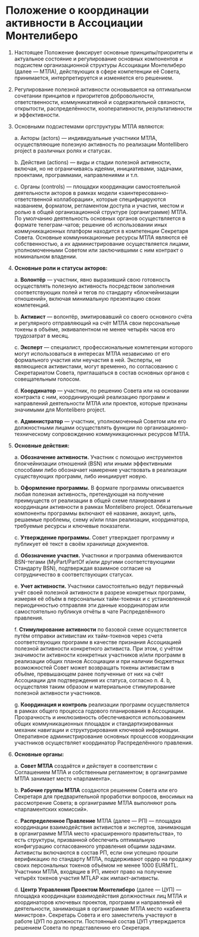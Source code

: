 # Положение о координации активности в Ассоциации Монтелиберо

1. Настоящее Положение фиксирует основные принципы/приоритеты и актуальное состояние и регулирование основных
   компонентов и подсистем организационной структуры Ассоциации Монтелиберо (далее — МТЛА), действующих в сфере
   компетенции её Совета, принимается, интерпретируется и изменяется его решением.

2. Регулирование полезной активности основывается на оптимальном сочетании принципов и приоритетов добровольности,
   ответственности, коммуникативной и содержательной связности, открытости, распределённости, кооперативности,
   результативности и эффективности.

3. Основными подсистемами оргструктуры МТЛА являются:

   a. Акторы (actors) — индивидуальные участники МТЛА, осуществляющие полезную активность по реализации Montellibero
   project в различных ролях и статусах.

   b. Действия (actions) — виды и стадии полезной активности, включая, но не ограничиваясь идеями, инициативами,
   задачами, проектами, программами, направлениями и т.п.

   c. Органы (controls) — площадки координации самостоятельной деятельности акторов в рамках модели
   «заинтересованно-ответственной коллаборации», которые специфицируются названием, форматом, регламентом доступа и
   участия, местом и ролью в общей организационной структуре (органиграмме) МТЛА. По умолчанию деятельность основных
   органов осуществляется в формате телеграм-чатов; решение об использовании иных коммуникационных платформ находится в
   компетенции Секретаря Совета. Основные коммуникационные ресурсы МТЛА являются её собственностью, а их
   администрирование осуществляется лицами, уполномоченными Советом или заключившими с ним контракт о номинальном
   владении.

4. **Основные роли и статусы акторов:**

   a. **Волонтёр** — участник, явно выразивший свою готовность осуществлять полезную активность посредством заполнения
   соответствующих полей и тегов по стандарту «блокчейнизации отношений», включая минимальную презентацию своих
   компетенций.

   b. **Активист** — волонтёр, эмитировавший со своего основного счёта и регулярного отправляющий на счёт МТЛА свои
   персональные токены в объёме, эквивалентном не менее четырёх часов его трудозатрат в месяц.

   c. **Эксперт** — специалист, профессиональные компетенции которого могут использоваться в интересах МТЛА независимо
   от его формального участия или неучастия в ней. Эксперты, не являющиеся активистами, могут временно, по согласованию
   с Секретариатом Совета, приглашаться в состав основных органов с совещательным голосом.

   d. **Координатор** — участник, по решению Совета или на основании контракта с ним, координирующий реализацию программ
   и направлений деятельности МТЛА или проектов, которые признаны значимыми для Montelibero project.

   e. **Администратор** — участник, уполномоченный Советом или его должностными лицами осуществлять функции по
   организационно-техническому сопровождению коммуникационных ресурсов МТЛА.

5. **Основные действия:**

   a. **Обозначение активности.** Участник с помощью инструментов блокчейнизации отношений (BSN) или иными эффективными
   способами либо обозначает намерение участвовать в реализации существующих программ, либо инициирует новую.

   b. **Оформление программы.** В формате программы описывается любая полезная активность, претендующая на получение
   преимуществ от реализации в общей схеме планирования и координации активности в рамках Montelibero project.
   Обязательные компоненты программы включают её название, аккаунт, цель, решаемые проблемы, схему и/или план реализации,
   координатора, требуемые ресурсы и ключевые показатели.

   c. **Утверждение программы.** Совет утверждает программу и публикует её текст в своём хранилище документов.

   d. **Обозначение участия.** Участники и программа обмениваются BSN-тегами (MyPart/PartOf и/или другими
   соответствующими Стандарту BSN), подтверждая взаимное согласие на сотрудничество в соответствующих статусах.

   e. **Учет активности.** Участники самостоятельно ведут первичный учёт своей полезной активности в разрезе
   конкретных программ, измеряя её объём в персональных тайм-токенах и с установленной периодичностью отправляя
   эти данные координаторам или самостоятельно публикуя отчёты в чате Распределённого правления.

   f. **Стимулирование активности** по базовой схеме осуществляется путём отправки активистам их тайм-токенов
   через счета соответствующих программ в качестве признания Ассоциацией полезной активности конкретного активиста.
   При этом, с учётом значимости активности конкретных участников и/или программ в реализации общих планов Ассоциации
   и при наличии бюджетных возможностей Совет может возвращать токены активистам в объёме, превышающем ранее
   полученные от них на счёт Ассоциации для подтверждения их статуса, согласно п. 4. b, осуществляя таким образом и
   материальное стимулирование полезной активности участников.

   g. **Координация и контроль** реализации программ осуществляется в рамках общего процесса годового планирования
   в Ассоциации. Прозрачность и инклюзивность обеспечиваются использованием общих коммуникационных площадок и
   стандартизированных механик навигации и структурирования ключевой информации. Оперативное администрирование основных
   процессов координации участников осуществляет координатор Распределённого правления.

6. **Основные органы:**

   a. **Совет МТЛА** создаётся и действует в соответствии с Соглашением МТЛА и собственным регламентом; в органиграмме
   МТЛА занимает место «парламента».

   b. **Рабочие группы МТЛА** создаются решением Совета или его Секретаря для предварительной проработки вопросов,
   вносимых на рассмотрение Совета; в органиграмме МТЛА выполняют роль «парламентских комиссий».

   c. **Распределенное Правление** МТЛА (далее — РП) — площадка координации взаимодействия активистов и экспертов,
   занимающая в органиграмме МТЛА место «расширенного правительства», то есть структуры, призванной обеспечить
   оптимальную конфигурацию согласованного управления общими задачами. Активисты включаются в состав РП, если они
   успешно прошли верификацию по стандарту МТЛА, поддерживают ордер на продажу своих персональных токенов объёмом не
   менее 1000 EURMTL. Участники МТЛА, входящие в РП, имеют право на получение четырёх токенов участия MTLAP как
   импакт-активисты.

   d. **Центр Управления Проектом Монтелиберо** (далее — ЦУП) — площадка координации взаимодействия должностных лиц МТЛА
   и координаторов ключевых проектов, программ и направлений её деятельности, занимающая в органиграмме МТЛА место
   «кабинета министров». Секретарь Совета и его заместитель участвуют в работе ЦУП по должности. Постоянный состав ЦУП
   утверждается решением Совета по представлению его Секретаря.
